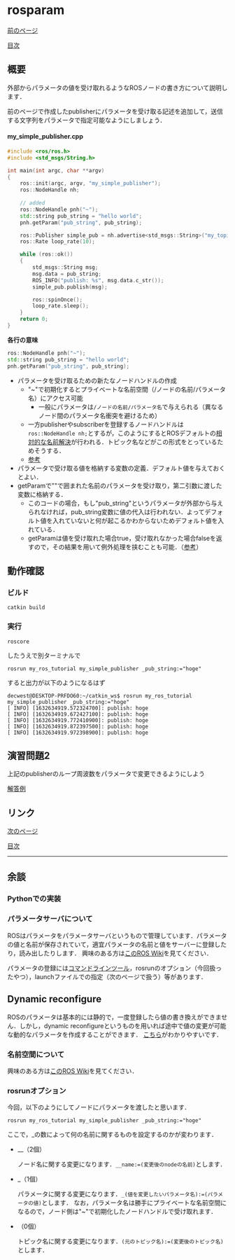 # rosparam

[前のページ](../topic)

[目次](../../)



## 概要
外部からパラメータの値を受け取れるようなROSノードの書き方について説明します．

前のページで作成したpublisherにパラメータを受け取る記述を追加して，送信する文字列をパラメータで指定可能なようにしましょう．

#### my_simple_publisher.cpp
```cpp
#include <ros/ros.h>
#include <std_msgs/String.h>

int main(int argc, char **argv)
{
    ros::init(argc, argv, "my_simple_publisher");
    ros::NodeHandle nh;
    
    // added
    ros::NodeHandle pnh("~");
    std::string pub_string = "hello world";
    pnh.getParam("pub_string", pub_string);

    ros::Publisher simple_pub = nh.advertise<std_msgs::String>("my_topic", 1);
    ros::Rate loop_rate(10);

    while (ros::ok())
    {
        std_msgs::String msg;
        msg.data = pub_string;
        ROS_INFO("publish: %s", msg.data.c_str());
        simple_pub.publish(msg);

        ros::spinOnce();
        loop_rate.sleep();
    }
    return 0;
}
```

**各行の意味**
```cpp
ros::NodeHandle pnh("~");
std::string pub_string = "hello world";
pnh.getParam("pub_string", pub_string);
```
- パラメータを受け取るための新たなノードハンドルの作成 
    - "~"で初期化するとプライベートな名前空間（/ノードの名前/パラメータ名）にアクセス可能
        - 一般にパラメータは`/ノードの名前/パラメータ名`で与えられる（異なるノード間のパラメータ名衝突を避けるため）
    - 一方publisherやsubscriberを登録するノードハンドルは`ros::NodeHandle nh;`とするが，このようにするとROSデフォルトの[相対的な名前解決](http://wiki.ros.org/ja/Names)が行われる．トピック名などがこの形式をとっているためそうする．
    - [参考](https://answers.ros.org/question/309008/when-and-why-do-we-use-two-or-more-rosnodehandle-for-one-node/)
- パラメータで受け取る値を格納する変数の定義．デフォルト値を与えておくとよい．
- getParamで""で囲まれた名前のパラメータを受け取り，第二引数に渡した変数に格納する．
    - このコードの場合，もし"pub_string"というパラメータが外部から与えられなければ，pub_string変数に値の代入は行われない．よってデフォルト値を入れていないと何が起こるかわからないためデフォルト値を入れている．
    - getParamは値を受け取れた場合true，受け取れなかった場合falseを返すので，その結果を用いて例外処理を挟むことも可能．（[参考](https://docs.ros.org/en/noetic/api/roscpp/html/classros_1_1NodeHandle.html#ad25eaed5ee612a733297511aa00458e1)）


## 動作確認
### ビルド
```
catkin build
```
### 実行
```
roscore
```
したうえで別ターミナルで
```
rosrun my_ros_tutorial my_simple_publisher _pub_string:="hoge"
```
すると出力が以下のようになるはず

```shell
decwest@DESKTOP-PRFDO60:~/catkin_ws$ rosrun my_ros_tutorial my_simple_publisher _pub_string:="hoge"
[ INFO] [1632634919.572324700]: publish: hoge
[ INFO] [1632634919.672427100]: publish: hoge
[ INFO] [1632634919.772410900]: publish: hoge
[ INFO] [1632634919.872397500]: publish: hoge
[ INFO] [1632634919.972398900]: publish: hoge
```

## 演習問題2
上記のpublisherのループ周波数をパラメータで変更できるようにしよう

[解答例](./answer)

## リンク

[次のページ](../roslaunch/)

[目次](../../)



---

## 余談
### Pythonでの実装


### パラメータサーバについて
ROSはパラメータをパラメータサーバというもので管理しています．パラメータの値と名前が保存されていて，適宜パラメータの名前と値をサーバーに登録したり，読み出したりします．
興味のある方は[このROS Wiki](http://wiki.ros.org/Parameter%20Server)を見てください．

パラメータの登録には[コマンドラインツール](http://wiki.ros.org/rosparam)，rosrunのオプション（今回扱ったやつ），launchファイルでの指定（次のページで扱う）等があります．

## Dynamic reconfigure
ROSのパラメータは基本的には静的で，一度登録したら値の書き換えができません．しかし，dynamic reconfigureというものを用いれば途中で値の変更が可能な動的なパラメータを作成することができます．
[こちら](https://qiita.com/srs/items/3adcc5898955a6aa1631)がわかりやすいです．

### 名前空間について
興味のある方は[このROS Wiki](http://wiki.ros.org/Names)を見てください．

### rosrunオプション
今回，以下のようにしてノードにパラメータを渡したと思います．
```
rosrun my_ros_tutorial my_simple_publisher _pub_string:="hoge"
```
ここで，_の数によって何の名前に関するものを設定するのかが変わります．
- __（2個）

    ノード名に関する変更になります．`__name:=(変更後のnodeの名前)`とします．

- _（1個）

    パラメータに関する変更になります．`_(値を変更したいパラメータ名):=(パラメータの値)`とします．
    なお，パラメータ名は勝手にプライベートな名前空間になるので，ノード側は"~"で初期化したノードハンドルで受け取れます．

- （0個）

    トピック名に関する変更になります．`(元のトピック名):=(変更後のトピック名)`とします．